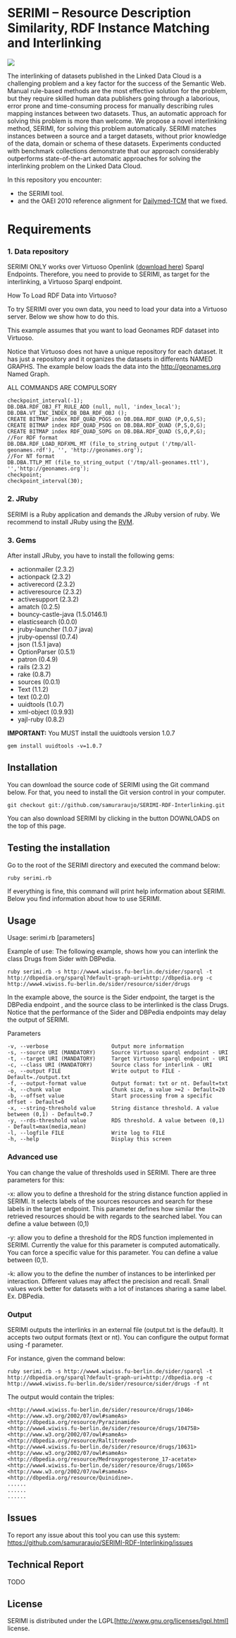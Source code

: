 # SERIMI – Resource Description Similarity, RDF Instance Matching and Interlinking  

![](https://github.com/samuraraujo/SERIMI-RDF-Interlinking/raw/master/image.png)
   
The interlinking of datasets published in the Linked Data Cloud is a 
challenging problem and a key factor for the success of the Semantic Web. 
Manual rule-based methods are the most effective solution for the problem, but 
they require skilled human data publishers going through a laborious, error 
prone and time-consuming process for manually describing rules mapping 
instances between two datasets. Thus, an automatic approach for solving this 
problem is more than welcome. We propose a novel interlinking 
method, SERIMI, for solving this problem automatically. SERIMI matches 
instances between a source and a target datasets, without prior knowledge of the 
data, domain or schema of these datasets. Experiments conducted with 
benchmark collections demonstrate that our approach considerably outperforms 
state-of-the-art automatic approaches for solving the interlinking problem on 
the Linked Data Cloud. 

In this repository you encounter:

* the SERIMI tool. 
* and the OAEI 2010 reference alignment for [Dailymed-TCM](dailymed-tcm-modified.txt) that we fixed. 

# Requirements 

### 1. Data repository 
SERIMI ONLY works over Virtuoso Openlink ([download here](http://sourceforge.net/projects/virtuoso/files/)) Sparql Endpoints. Therefore, you need to provide to SERIMI, as target for the interlinking, a Virtuoso Sparql endpoint.

How To Load RDF Data into Virtuoso?

To try SERIMI over you own data, you need to load your data into a Virtuoso server. Below we show how to do this.

This example assumes that you want to load Geonames RDF dataset into Virtuoso.  

Notice that Virtuoso does not have a unique repository for each dataset. It has just a repository and it organizes the datasets in differents NAMED GRAPHS. The example below loads the data into the http://geonames.org Named Graph.

ALL COMMANDS ARE COMPULSORY

	checkpoint_interval(-1);
	DB.DBA.RDF_OBJ_FT_RULE_ADD (null, null, 'index_local');
	DB.DBA.VT_INC_INDEX_DB_DBA_RDF_OBJ ();	
	CREATE BITMAP index RDF_QUAD_POGS on DB.DBA.RDF_QUAD (P,O,G,S);
	CREATE BITMAP index RDF_QUAD_PSOG on DB.DBA.RDF_QUAD (P,S,O,G);
	CREATE BITMAP index RDF_QUAD_SOPG on DB.DBA.RDF_QUAD (S,O,P,G);	
	//For RDF format
	DB.DBA.RDF_LOAD_RDFXML_MT (file_to_string_output ('/tmp/all-geonames.rdf'), '', 'http://geonames.org');	
	//For NT format
	DB.DBA.TTLP_MT (file_to_string_output ('/tmp/all-geonames.ttl'), '','http://geonames.org');
	checkpoint;
	checkpoint_interval(30);

### 2. JRuby

SERIMI is a Ruby application and demands the JRuby version of ruby. We recommend to install JRuby using the [RVM](https://rvm.beginrescueend.com/).

### 3. Gems

After install JRuby, you have to install the following gems:

* actionmailer (2.3.2)
* actionpack (2.3.2)
* activerecord (2.3.2)
* activeresource (2.3.2)
* activesupport (2.3.2)
* amatch (0.2.5)
* bouncy-castle-java (1.5.0146.1)
* elasticsearch (0.0.0)
* jruby-launcher (1.0.7 java)
* jruby-openssl (0.7.4)
* json (1.5.1 java)
* OptionParser (0.5.1)
* patron (0.4.9)
* rails (2.3.2)
* rake (0.8.7)
* sources (0.0.1)
* Text (1.1.2)
* text (0.2.0)
* uuidtools (1.0.7)
* xml-object (0.9.93)
* yajl-ruby (0.8.2)

<b>IMPORTANT:</b>
You MUST install the uuidtools version 1.0.7

	gem install uuidtools -v=1.0.7

## Installation

You can download the source code of SERIMI using the Git command below. For that, you need to install the Git version control in your computer.

	git checkout git://github.com/samuraraujo/SERIMI-RDF-Interlinking.git
 
You can also download SERIMI by clicking in the button DOWNLOADS on the top of this page.

## Testing the installation

Go to the root of the SERIMI directory and executed the command below:

	ruby serimi.rb

If everything is fine, this command will print help information about SERIMI. Below you find information about how to use SERIMI.
 
## Usage

Usage: serimi.rb [parameters] 

Example of use: 
The following example, shows how you can interlink the class Drugs from Sider with DBPedia.

	ruby serimi.rb -s http://www4.wiwiss.fu-berlin.de/sider/sparql -t http://dbpedia.org/sparql?default-graph-uri=http://dbpedia.org -c http://www4.wiwiss.fu-berlin.de/sider/resource/sider/drugs  
	
In the example above, the source is the Sider endpoint, the target is the DBPedia endpoint , and the source class to be interlinked is the class Drugs. 
Notice that the performance of the Sider and DBPedia endpoints may delay the output of SERIMI.

Parameters

	-v, --verbose                    Output more information
    -s, --source URI (MANDATORY)     Source Virtuoso sparql endpoint - URI
    -t, --target URI (MANDATORY)     Target Virtuoso sparql endpoint - URI
    -c, --class URI (MANDATORY)      Source class for interlink - URI
	-o, --output FILE                Write output to FILE - Default=./output.txt
	-f, --output-format value        Output format: txt or nt. Default=txt
	-k, --chunk value                Chunk size, a value >=2 - Default=20
	-b, --offset value               Start processing from a specific offset - Default=0
	-x, --string-threshold value     String distance threshold. A value between (0,1) - Default=0.7
	-y, --rds-threshold value        RDS threshold. A value between (0,1) - Default=max(media,mean)
	-l, --logfile FILE               Write log to FILE
	-h, --help                       Display this screen

### Advanced use

You can change the value of thresholds used in SERIMI. There are three parameters for this:

-x: allow you to define a threshold for the string distance function applied in SERIMI. It selects labels of the sources resources and search for these labels in the target endpoint. This parameter defines how similar the retrieved resources should be with regards to the searched label. You can define a value between (0,1)

-y: allow you to define a threshold for the RDS function implemented in SERIMI. Currently the value for this parameter is computed automatically. You can force a specific value for this parameter. You can define a value between (0,1).

-k: allow you to the define the number of instances to be interlinked per interaction. Different values may affect the precision and recall. Small values work better for datasets with a lot of instances sharing a same label. Ex. DBPedia.

### Output

SERIMI outputs the interlinks in an external file (output.txt is the default). It accepts two output formats (text or nt). You can configure the output format using -f parameter.

For instance, given the command below:

	ruby serimi.rb -s http://www4.wiwiss.fu-berlin.de/sider/sparql -t http://dbpedia.org/sparql?default-graph-uri=http://dbpedia.org -c http://www4.wiwiss.fu-berlin.de/sider/resource/sider/drugs -f nt

The output would contain the triples:

	<http://www4.wiwiss.fu-berlin.de/sider/resource/drugs/1046> <http://www.w3.org/2002/07/owl#sameAs> <http://dbpedia.org/resource/Pyrazinamide>
	<http://www4.wiwiss.fu-berlin.de/sider/resource/drugs/104758> <http://www.w3.org/2002/07/owl#sameAs> <http://dbpedia.org/resource/Raltitrexed>
	<http://www4.wiwiss.fu-berlin.de/sider/resource/drugs/10631> <http://www.w3.org/2002/07/owl#sameAs> <http://dbpedia.org/resource/Medroxyprogesterone_17-acetate>
	<http://www4.wiwiss.fu-berlin.de/sider/resource/drugs/1065> <http://www.w3.org/2002/07/owl#sameAs>  <http://dbpedia.org/resource/Quinidine>.
	......
	......
	......

## Issues

To report any issue about this tool you can use this system: https://github.com/samuraraujo/SERIMI-RDF-Interlinking/issues

## Technical Report

TODO

## License
SERIMI is distributed under the LGPL[http://www.gnu.org/licenses/lgpl.html] license.

